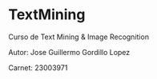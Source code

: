# TextMining
Curso de Text Mining &amp; Image Recognition



Autor: Jose Guillermo Gordillo Lopez

Carnet: 23003971
